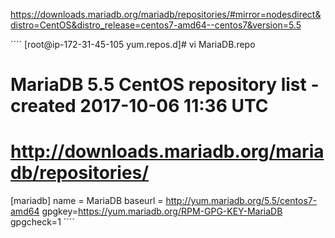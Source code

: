 https://downloads.mariadb.org/mariadb/repositories/#mirror=nodesdirect&distro=CentOS&distro_release=centos7-amd64--centos7&version=5.5

´´´´
[root@ip-172-31-45-105 yum.repos.d]# vi MariaDB.repo
# MariaDB 5.5 CentOS repository list - created 2017-10-06 11:36 UTC
# http://downloads.mariadb.org/mariadb/repositories/
[mariadb]
name = MariaDB
baseurl = http://yum.mariadb.org/5.5/centos7-amd64
gpgkey=https://yum.mariadb.org/RPM-GPG-KEY-MariaDB
gpgcheck=1
´´´´

